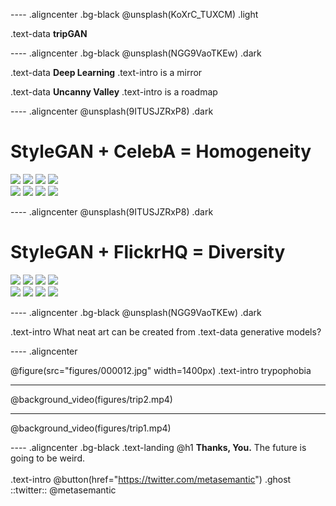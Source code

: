 ---- .aligncenter .bg-black
@unsplash(KoXrC_TUXCM) .light

.text-data **tripGAN**

---- .aligncenter .bg-black
@unsplash(NGG9VaoTKEw) .dark

.text-data **Deep Learning**
.text-intro is a mirror

.text-data **Uncanny Valley**
.text-intro is a roadmap

---- .aligncenter
@unsplash(9ITUSJZRxP8) .dark

# StyleGAN + CelebA = Homogeneity
<img src="figures/good/000161.jpg">
<img src="figures/good/000165.jpg">
<img src="figures/good/000169.jpg">
<img src="figures/good/000017.jpg">
<br>
<img src="figures/good/000405.jpg">
<img src="figures/good/000415.jpg">
<img src="figures/good/000416.jpg">
<img src="figures/good/000450.jpg">
<br>

---- .aligncenter
@unsplash(9ITUSJZRxP8) .dark

# StyleGAN + FlickrHQ = Diversity
<img src="figures/stylegan/00000003.jpg">
<img src="figures/stylegan/00000042.jpg">
<img src="figures/stylegan/00000062.jpg">
<img src="figures/stylegan/00000187.jpg">
<br>
<img src="figures/stylegan/00000233.jpg">
<img src="figures/stylegan/00000302.jpg">
<img src="figures/stylegan/00001135.jpg">
<img src="figures/stylegan/00001158.jpg">
<br>

---- .aligncenter .bg-black
@unsplash(NGG9VaoTKEw) .dark

.text-intro What neat art can be created from
.text-data generative models?

---- .aligncenter

@figure(src="figures/000012.jpg" width=1400px)
.text-intro trypophobia

---- 

@background_video(figures/trip2.mp4)

---- 

@background_video(figures/trip1.mp4)

---- .aligncenter .bg-black
.text-landing @h1 **Thanks, You.**
The future is going to be weird.
<br><br>
.text-intro  @button(href="https://twitter.com/metasemantic") .ghost ::twitter:: @metasemantic




